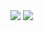 <div align="left" display="inline-block">
    <img src="https://github.com/volodiq/volodiq/assets/75444126/cd2d42fe-4745-4dee-be59-d87a1d562b1f"/>
    <img src="https://github.com/volodiq/volodiq/assets/75444126/cce0d12d-a05d-4a3e-ba09-af4d034ec8ff"/>

</div>

